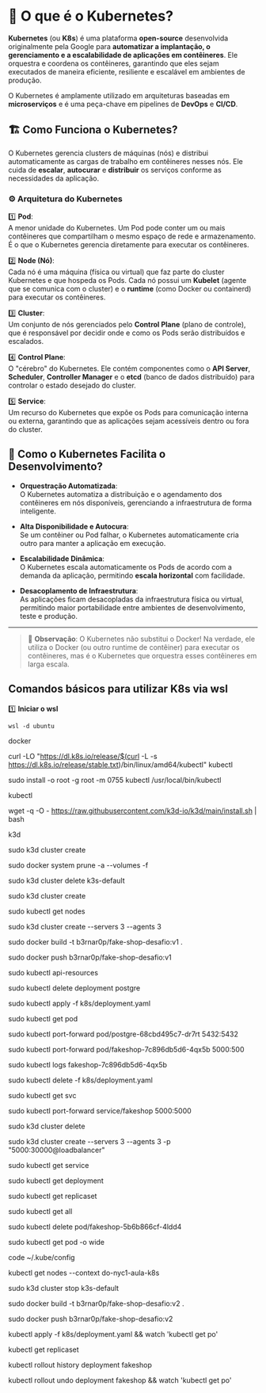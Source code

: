 # 🚀 O que é o Kubernetes?

**Kubernetes** (ou **K8s**) é uma plataforma **open-source** desenvolvida originalmente pela Google para **automatizar a implantação, o gerenciamento e a escalabilidade de aplicações em contêineres**. Ele orquestra e coordena os contêineres, garantindo que eles sejam executados de maneira eficiente, resiliente e escalável em ambientes de produção.

O Kubernetes é amplamente utilizado em arquiteturas baseadas em **microserviços** e é uma peça-chave em pipelines de **DevOps** e **CI/CD**.

## 🏗️ Como Funciona o Kubernetes?

O Kubernetes gerencia clusters de máquinas (nós) e distribui automaticamente as cargas de trabalho em contêineres nesses nós. Ele cuida de **escalar**, **autocurar** e **distribuir** os serviços conforme as necessidades da aplicação.

### ⚙️ Arquitetura do Kubernetes

1️⃣ **Pod**:  
A menor unidade do Kubernetes. Um Pod pode conter um ou mais contêineres que compartilham o mesmo espaço de rede e armazenamento. É o que o Kubernetes gerencia diretamente para executar os contêineres.

2️⃣ **Node (Nó)**:  
Cada nó é uma máquina (física ou virtual) que faz parte do cluster Kubernetes e que hospeda os Pods. Cada nó possui um **Kubelet** (agente que se comunica com o cluster) e o **runtime** (como Docker ou containerd) para executar os contêineres.

3️⃣ **Cluster**:  
Um conjunto de nós gerenciados pelo **Control Plane** (plano de controle), que é responsável por decidir onde e como os Pods serão distribuídos e escalados.

4️⃣ **Control Plane**:  
O "cérebro" do Kubernetes. Ele contém componentes como o **API Server**, **Scheduler**, **Controller Manager** e o **etcd** (banco de dados distribuído) para controlar o estado desejado do cluster.

5️⃣ **Service**:  
Um recurso do Kubernetes que expõe os Pods para comunicação interna ou externa, garantindo que as aplicações sejam acessíveis dentro ou fora do cluster.

## 🔄 Como o Kubernetes Facilita o Desenvolvimento?

- **Orquestração Automatizada**:  
  O Kubernetes automatiza a distribuição e o agendamento dos contêineres em nós disponíveis, gerenciando a infraestrutura de forma inteligente.

- **Alta Disponibilidade e Autocura**:  
  Se um contêiner ou Pod falhar, o Kubernetes automaticamente cria outro para manter a aplicação em execução.

- **Escalabilidade Dinâmica**:  
  O Kubernetes escala automaticamente os Pods de acordo com a demanda da aplicação, permitindo **escala horizontal** com facilidade.

- **Desacoplamento de Infraestrutura**:  
  As aplicações ficam desacopladas da infraestrutura física ou virtual, permitindo maior portabilidade entre ambientes de desenvolvimento, teste e produção.

---

> 📌 **Observação**: O Kubernetes não substitui o Docker! Na verdade, ele utiliza o Docker (ou outro runtime de contêiner) para executar os contêineres, mas é o Kubernetes que orquestra esses contêineres em larga escala.

##  Comandos básicos para utilizar K8s via wsl

1️⃣ **Iniciar o wsl**
```
wsl -d ubuntu
```
docker

curl -LO "https://dl.k8s.io/release/$(curl -L -s https://dl.k8s.io/release/stable.txt)/bin/linux/amd64/kubectl"
  kubectl
  
sudo install -o root -g root -m 0755 kubectl /usr/local/bin/kubectl

kubectl

wget -q -O - https://raw.githubusercontent.com/k3d-io/k3d/main/install.sh | bash

k3d

sudo k3d cluster create

sudo docker system prune -a --volumes -f

sudo k3d cluster delete k3s-default

sudo k3d cluster create

sudo kubectl get nodes

sudo k3d cluster create --servers 3 --agents 3

sudo docker build -t b3rnar0p/fake-shop-desafio:v1 .

sudo docker push b3rnar0p/fake-shop-desafio:v1

sudo kubectl api-resources

sudo kubectl delete deployment postgre

sudo kubectl apply -f k8s/deployment.yaml

sudo kubectl get pod

sudo kubectl port-forward pod/postgre-68cbd495c7-dr7rt 5432:5432

sudo kubectl port-forward pod/fakeshop-7c896db5d6-4qx5b 5000:500

sudo kubectl logs fakeshop-7c896db5d6-4qx5b

sudo kubectl delete -f k8s/deployment.yaml

sudo kubectl get svc

sudo kubectl port-forward service/fakeshop 5000:5000

sudo k3d cluster delete

sudo k3d cluster create --servers 3 --agents 3 -p "5000:30000@loadbalancer"

sudo kubectl get service

sudo kubectl get deployment

sudo kubectl get replicaset

sudo kubectl get all

sudo kubectl delete pod/fakeshop-5b6b866cf-4ldd4

sudo kubectl get pod -o wide

code ~/.kube/config

kubectl get nodes --context do-nyc1-aula-k8s

sudo k3d cluster stop k3s-default

sudo docker build -t b3rnar0p/fake-shop-desafio:v2 .

sudo docker push b3rnar0p/fake-shop-desafio:v2

kubectl apply -f k8s/deployment.yaml && watch 'kubectl get po'

kubectl get replicaset

kubectl rollout history deployment fakeshop

kubectl rollout undo deployment fakeshop && watch 'kubectl get po'
